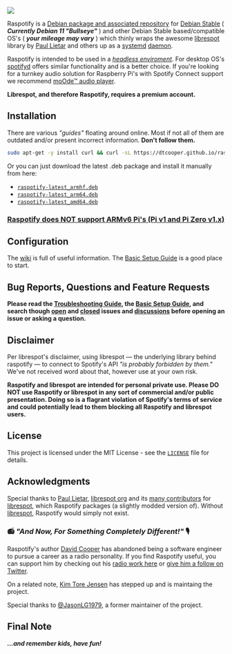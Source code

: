 
[<img src="https://raw.githubusercontent.com/dtcooper/raspotify/master/raspotify.svg?sanitize=true">](https://github.com/dtcooper/raspotify)

Raspotify is a [Debian package and associated repository](https://en.wikipedia.org/wiki/Deb_(file_format)) for [Debian Stable](https://www.debian.org/releases/stable/) ( ***Currently Debian 11 "Bullseye"*** ) and other Debian Stable based/compatible OS's ( ***your mileage may vary*** ) which thinly wraps the awesome [librespot](https://github.com/librespot-org/librespot) library by [Paul Lietar](https://github.com/plietar) and others up as a [systemd](https://en.wikipedia.org/wiki/Systemd) [daemon](https://en.wikipedia.org/wiki/Daemon_(computing)).

Raspotify is intended to be used in a *[headless enviroment](https://en.wikipedia.org/wiki/Headless_computer)*. For desktop OS's [spotifyd](https://github.com/Spotifyd/spotifyd) offers similar functionality and is a better choice. If you're looking for a turnkey audio solution for Raspberry Pi's with Spotify Connect support we recommend [moOde™ audio player](https://moodeaudio.org/).

**Librespot, and therefore Raspotify, requires a premium account.**

## Installation

There are various *"guides"* floating around online. Most if not all of them are outdated and/or present incorrect information. **Don't follow them.**

```sh
sudo apt-get -y install curl && curl -sL https://dtcooper.github.io/raspotify/install.sh | sh
```

Or you can just download the latest .deb package and install it manually from here:
* [`raspotify-latest_armhf.deb`](https://dtcooper.github.io/raspotify/raspotify-latest_armhf.deb)
* [`raspotify-latest_arm64.deb`](https://dtcooper.github.io/raspotify/raspotify-latest_arm64.deb)
* [`raspotify-latest_amd64.deb`](https://dtcooper.github.io/raspotify/raspotify-latest_amd64.deb)

### [Raspotify does NOT support ARMv6 Pi's (Pi v1 and Pi Zero v1.x)](https://github.com/dtcooper/raspotify/wiki/Raspotify-on-Pi-v1's-and-Pi-Zero-v1.x)

## Configuration

The [wiki](https://github.com/dtcooper/raspotify/wiki) is full of useful information. The [Basic Setup Guide](https://github.com/dtcooper/raspotify/wiki/Basic-Setup-Guide) is a good place to start.

## Bug Reports, Questions and Feature Requests

**Please read the [Troubleshooting Guide](https://github.com/dtcooper/raspotify/wiki/Troubleshooting), the [Basic Setup Guide](https://github.com/dtcooper/raspotify/wiki/Basic-Setup-Guide), and search though [open](https://github.com/dtcooper/raspotify/issues?q=is%3Aopen+is%3Aissue) and [closed](https://github.com/dtcooper/raspotify/issues?q=is%3Aissue+is%3Aclosed) issues and [discussions](https://github.com/dtcooper/raspotify/discussions) before opening an issue or asking a question.**

## Disclaimer

Per librespot's disclaimer, using librespot &mdash; the underlying library behind raspotify &mdash; to connect to Spotify's API *"is probably forbidden by them."* We've not received word about that, however use at your own risk.

**Raspotify and librespot are intended for personal private use. Please DO NOT use Raspotify or librespot in any sort of commercial and/or public presentation. Doing so is a flagrant violation of Spotify's terms of service and could potentially lead to them blocking all Raspotify and librespot users.**

## License

This project is licensed under the MIT License - see the [`LICENSE`](LICENSE) file for details.

## Acknowledgments

Special thanks to [Paul Lietar](https://github.com/plietar), [librespot org](https://github.com/librespot-org) and its [many contributors](https://github.com/librespot-org/librespot/graphs/contributors) for [librespot](https://github.com/librespot-org/librespot), which Raspotify packages (a slightly modded version of). Without [librespot](https://github.com/librespot-org/librespot), Raspotify would simply not exist.

### 📻 *"And Now, For Something Completely Different!"* 🎙️

Raspotify's author [David Cooper](https://jew.pizza/) has abandoned being a software engineer to pursue a career as a radio personality. If you find Raspotify useful, you can support him by checking out his [radio work here](https://jew.pizza/) or [give him a follow on Twitter](https://twitter.com/dtcooper).

On a related note, [Kim Tore Jensen](https://github.com/kimtore) has stepped up and is maintaing the project.

Special thanks to [@JasonLG1979](https://github.com/JasonLG1979), a former maintainer of the project.

## Final Note

***...and remember kids, have fun!***
